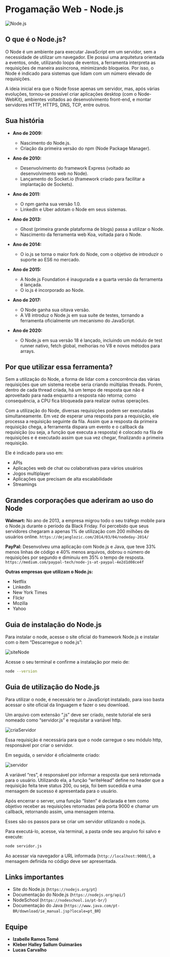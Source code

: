 # Progamação Web - Node.js

![Node.js](https://github.com/izaramos/nodejs/blob/main/logoNode.png)

## O que é o Node.js?

O Node é um ambiente para executar JavaScript em um servidor, sem a necessidade de utilizar um navegador. Ele possui uma arquitetura orientada a eventos, onde, utilizando loops de eventos, a ferramenta interpreta as requisições de maneira assíncrona, minimizando bloqueios. Por isso, o Node é indicado para sistemas que lidam com um número elevado de requisições.

A ideia inicial era que o Node fosse apenas um servidor, mas, após várias evoluções, tornou-se possível criar aplicações desktop (com o Node-WebKit), ambientes voltados ao desenvolvimento front-end, e montar servidores HTTP, HTTPS, DNS, TCP, entre outros.

## Sua história

- **Ano de 2009:**
  - Nascimento do Node.js.
  - Criação da primeira versão do npm (Node Package Manager).

- **Ano de 2010:**
  - Desenvolvimento do framework Express (voltado ao desenvolvimento web no Node).
  - Lançamento do Socket.io (framework criado para facilitar a implantação de Sockets).

- **Ano de 2011:**
  - O npm ganha sua versão 1.0.
  - LinkedIn e Uber adotam o Node em seus sistemas.

- **Ano de 2013:**
  - Ghost (primeira grande plataforma de blogs) passa a utilizar o Node.
  - Nascimento da ferramenta web Koa, voltada para o Node.

- **Ano de 2014:**
  - O io.js se torna o maior fork do Node, com o objetivo de introduzir o suporte ao ES6 no mercado.

- **Ano de 2015:**
  - A Node.js Foundation é inaugurada e a quarta versão da ferramenta é lançada.
  - O io.js é incorporado ao Node.

- **Ano de 2017:**
  - O Node ganha sua oitava versão.
  - A V8 introduz o Node.js em sua suíte de testes, tornando a ferramenta oficialmente um mecanismo do JavaScript.

- **Ano de 2020:**
  - O Node.js em sua versão 18 é lançado, incluindo um módulo de test runner nativo, fetch global, melhorias no V8 e novos métodos para arrays.

## Por que utilizar essa ferramenta?

Sem a utilização do Node, a forma de lidar com a concorrência das várias requisições que um sistema recebe seria criando múltiplas threads. Porém, dentro de cada thread criada, há um tempo de resposta que não é aproveitado para nada enquanto a resposta não retorna; como consequência, a CPU fica bloqueada para realizar outras operações.

Com a utilização do Node, diversas requisições podem ser executadas simultaneamente. Em vez de esperar uma resposta para a requisição, ele processa a requisição seguinte da fila. Assim que a resposta da primeira requisição chega, a ferramenta dispara um evento e o callback da requisição (ou seja, a função que executa a resposta) é colocado na fila de requisições e é executado assim que sua vez chegar, finalizando a primeira requisição.

Ele é indicado para uso em:
- APIs
- Aplicações web de chat ou colaborativas para vários usuários
- Jogos multiplayer
- Aplicações que precisam de alta escalabilidade
- Streamings

## Grandes corporações que aderiram ao uso do Node

**Walmart:** No ano de 2013, a empresa migrou todo o seu tráfego mobile para o Node.js durante o período da Black Friday. Foi percebido que seus servidores chegaram a apenas 1% de utilização com 200 milhões de usuários online. `https://dejanglozic.com/2014/03/04/nodeday-2014/`

**PayPal:** Desenvolveu uma aplicação com Node.js e Java, que teve 33% menos linhas de código e 40% menos arquivos, dobrou o número de requisições por segundo e diminuiu em 35% o tempo de resposta. `https://medium.com/paypal-tech/node-js-at-paypal-4e2d1d08ce4f`

**Outras empresas que utilizam o Node.js:**
- Netflix
- LinkedIn
- New York Times
- Flickr
- Mozilla
- Yahoo

## Guia de instalação do Node.js

Para instalar o node, acesse o site oficial do framework Node.js e instalar com o item “Descarregue o node.js”:

![siteNode](https://github.com/izaramos/nodejs/blob/main/siteNode.png)

Acesse o seu terminal e confirme a instalação por meio de:
   ```bash
   node --version
   ```

## Guia de utilização do Node.js

Para utilizar o node, é necessário ter o JavaScript instalado, para isso basta acessar o site oficial da linguagem e fazer o seu download.

Um arquivo com extensão “.js” deve ser criado, neste tutorial ele será nomeado como “servidor.js” e requisitar a variável http.

![criaServidor](https://github.com/izaramos/nodejs/blob/main/criaServidor.png)

Essa requisição é necessária para que o node carregue o seu módulo http, responsável por criar o servidor.

Em seguida, o servidor é oficialmente criado:

![servidor](https://github.com/izaramos/nodejs/blob/main/servidor.png)

A variável “res”, é responsável por informar a resposta que será retornada para o usuário.
Utilizando ela, a função “writeHead” define no header que a requisição feita teve status 200, ou seja, foi bem sucedida e uma mensagem de sucesso é apresentada para o usuário.

Após encerrar o server, uma função “listen” é declarada e tem como objetivo receber as requisições retornadas pela porta 9000 e chamar um callback, retornando assim, uma mensagem interna.

Esses são os passos para se criar um servidor utilizando o node.js.

Para executá-lo, acesse, via terminal, a pasta onde seu arquivo foi salvo e execute:
   ```bash
   node servidor.js
   ```

Ao acessar via navegador a URL informada (`http://localhost:9000/`), a mensagem definida no código deve ser apresentada.

## Links importantes
- Site do Node.js (`https://nodejs.org/pt`)
- Documentação do Node.js (`https://nodejs.org/api/`)
- NodeSchool (`https://nodeschool.io/pt-br/`)
- Documentação do Java (`https://www.java.com/pt-BR/download/ie_manual.jsp?locale=pt_BR`)

## Equipe

- **Izabelle Ramos Tomé**
- **Kleber Halley Sallum Guimarães**
- **Lucas Carvalho**